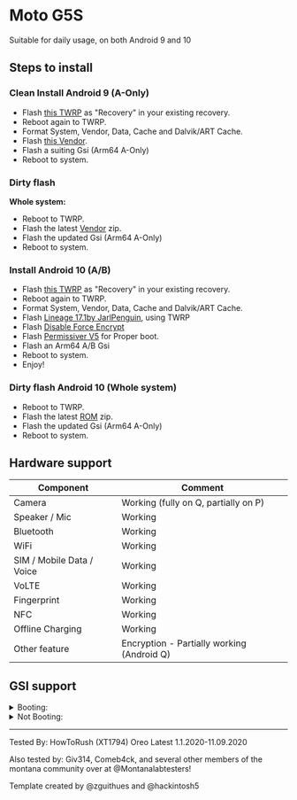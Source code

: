 # Moto G5S

Suitable for daily usage, on both Android 9 and 10

## Steps to install

### Clean Install Android 9  (A-Only)
* Flash [this TWRP](https://twrp.me/motorola/motorolamotog5s.html) as "Recovery" in your existing recovery.
* Reboot again to TWRP.
* Format System, Vendor, Data, Cache and Dalvik/ART Cache.
* Flash [this Vendor](https://t.me/MotoXProject/448).
* Flash a suiting Gsi (Arm64 A-Only)
* Reboot to system.

### Dirty flash

**Whole system:**
* Reboot to TWRP.
* Flash the latest [Vendor](https://t.me/MotoXProject/448) zip.
* Flash the updated Gsi (Arm64 A-Only)
* Reboot to system.

<!--**Vendor & Boot Images only:**
* Download the latest vendor & boot images (flashable zip) [here](https://t.me/MotoXProject/448).
* Reboot to TWRP.
* Flash the images (Install > Install Image > select partition > select image).
* Reboot to system.-->

### Install Android 10 (A/B)
* Flash [this TWRP](https://twrp.me/motorola/motorolamotog5s.html) as "Recovery" in your existing recovery.
* Reboot again to TWRP.
* Format System, Vendor, Data, Cache and Dalvik/ART Cache.
* Flash [Lineage 17.1by JarlPenguin](https://forum.xda-developers.com/moto-g5s/development/rom-lineageos-17-1-t4160495), using TWRP
* Flash [Disable Force Encrypt](https://androidfilehost.com/?fid=1322778262904004415)
* Flash [Permissiver V5](https://androidfilehost.com/?fid=6006931924117940902) for Proper boot.
* Flash an Arm64 A/B Gsi
* Reboot to system.
* Enjoy!

### Dirty flash Android 10 (Whole system)
* Reboot to TWRP.
* Flash the latest [ROM](https://forum.xda-developers.com/moto-g5s/development/rom-lineageos-17-1-t4160495) zip.
* Flash the updated Gsi (Arm64 A-Only)
* Reboot to system.

## Hardware support

| Component                 |      Comment                                              |
|---------------------------|-----------------------------------------------------------|
| Camera                    | Working (fully on Q, partially on P)                      |
| Speaker / Mic             | Working                                                   |
| Bluetooth                 | Working                                                   |
| WiFi                      | Working                                                   |
| SIM / Mobile Data / Voice | Working                                                   |
| VoLTE                     | Working                                                   |
| Fingerprint               | Working                                                   |
| NFC                       | Working                                                   |
| Offline Charging          | Working                                                   |
| Other feature             | Encryption - Partially working (Android Q)                |
## GSI support

<details><summary>Booting:</summary>
<p>

`Everything except in the "didnt boot" category`

</p>
</details>

<details><summary>Not Booting:</summary>
<p>

`Any Dynamic Partition ErfanGSI`

`RealmeUI`

`Moto Stock Q`

`Nubia`

`RedMagic`

`Xperia`

`One UI - GSI is too big for /system`
</p>
</details>

---

Tested By: HowToRush (XT1794) Oreo Latest  1.1.2020-11.09.2020

Also tested by: Giv314, Comeb4ck, and several other members of the montana community over at @Montanalabtesters!

Template created by @zguithues and @hackintosh5